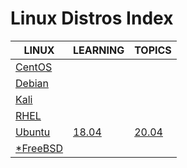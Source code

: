 # Linux Distros Index

|LINUX|LEARNING|TOPICS|
|---|---|---|
|[CentOS](linux-centos)|||
|[Debian](linux-debian)|||
|[Kali](linux-kali)|||
|[RHEL](linux-rhel)|||
|[Ubuntu](linux-ubuntu)|[18.04](linux-ubuntu#18-04)|[20.04](linux-ubuntu#20-04)|
|[*FreeBSD](freebsd.md)|||